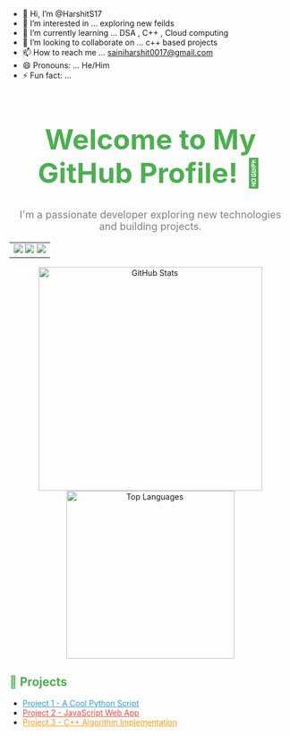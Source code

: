 - 👋 Hi, I’m @HarshitS17
- 👀 I’m interested in ... exploring new feilds 
- 🌱 I’m currently learning ... DSA , C++ , Cloud computing 
- 💞️ I’m looking to collaborate on ... c++ based projects 
- 📫 How to reach me ... sainiharshit0017@gmail.com 
- 😄 Pronouns: ... He/Him
- ⚡ Fun fact: ...

<!---
HarshitS17/HarshitS17 is a ✨ special ✨ repository because its `README.md` (this file) appears on your GitHub profile.
You can click the Preview link to take a look at your changes.
--->
<!-- A centered header with color and font size -->
<div align="center">
  <h1 style="color:#4CAF50; font-size:50px;">Welcome to My GitHub Profile! 👋</h1>
  <p style="color:#808080; font-size:18px;">I'm a passionate developer exploring new technologies and building projects.</p>
</div>

<!-- Flexbox style section using tables for alignment -->
<table align="center">
  <tr>
    <td style="text-align:center;">
      <img src="https://img.shields.io/badge/Code-Python-blue?style=for-the-badge&logo=python&logoColor=white" />
      <img src="https://img.shields.io/badge/Code-JavaScript-yellow?style=for-the-badge&logo=javascript&logoColor=white" />
      <img src="https://img.shields.io/badge/Code-C++-orange?style=for-the-badge&logo=cplusplus&logoColor=white" />
    </td>
  </tr>
</table>

<!-- GitHub Stats Card and Most Used Languages -->
<div align="center">
  <img src="https://github-readme-stats.vercel.app/api?username=yourusername&show_icons=true&theme=radical" alt="GitHub Stats" width="400">
  <img src="https://github-readme-stats.vercel.app/api/top-langs/?username=yourusername&layout=compact" alt="Top Languages" width="300">
</div>

<!-- Project showcase section with custom colors -->
<h2 style="color:#4CAF50;">🚀 Projects</h2>
<ul>
  <li><a href="https://github.com/yourusername/project1" style="color:#3498DB;">Project 1 - A Cool Python Script</a></li>
  <li><a href="https://github.com/yourusername/project2" style="color:#E74C3C;">Project 2 - JavaScript Web App</a></li>
  <li><a href="https://github.com/yourusername/project3" style="color:#F39C12;">Project 3 - C++ Algorithm Implementation</a></li>
</ul>
